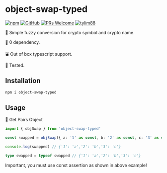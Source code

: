 # object-swap-typed

[![npm](https://img.shields.io/npm/v/object-swap-typed)](https://www.npmjs.com/package/object-swap-typed) [![GitHub](https://img.shields.io/github/license/tylim88/object-swap-typed)](https://github.com/tylim88/object-swap-typed/blob/master/LICENSE) [![PRs Welcome](https://img.shields.io/badge/PRs-welcome-brightgreen.svg?style=flat-square)](https://github.com/tylim88/object-swap-typed/pulls) [![tylim88](https://circleci.com/gh/tylim88/object-swap-typed.svg?style=shield)](<[LINK](https://github.com/tylim88/object-swap-typed#object-swap-typed)>)

🐤 Simple fuzzy conversion for crypto symbol and crypto name.

🥰 0 dependency.

⛲️ Out of box typescript support.

🦺 Tested.

## Installation

```bash
npm i object-swap-typed
```

## Usage

🎵 Get Pairs Object

```ts
import { objSwap } from 'object-swap-typed'

const swapped = objSwap({ a: '1' as const, b: '2' as const, c: '3' as const })

console.log(swapped) // {'1': 'a','2': 'b','3': 'c'}

type swapped = typeof swapped // {'1': 'a','2': 'b','3': 'c'}
```

Important, you must use const assertion as shown in above example!
